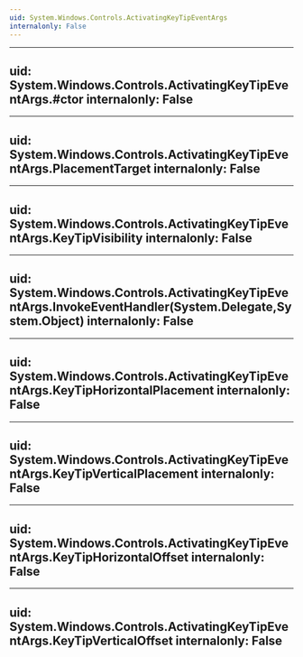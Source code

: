 ```yaml
---
uid: System.Windows.Controls.ActivatingKeyTipEventArgs
internalonly: False
---
```


---
uid: System.Windows.Controls.ActivatingKeyTipEventArgs.#ctor
internalonly: False
---

---
uid: System.Windows.Controls.ActivatingKeyTipEventArgs.PlacementTarget
internalonly: False
---

---
uid: System.Windows.Controls.ActivatingKeyTipEventArgs.KeyTipVisibility
internalonly: False
---

---
uid: System.Windows.Controls.ActivatingKeyTipEventArgs.InvokeEventHandler(System.Delegate,System.Object)
internalonly: False
---

---
uid: System.Windows.Controls.ActivatingKeyTipEventArgs.KeyTipHorizontalPlacement
internalonly: False
---

---
uid: System.Windows.Controls.ActivatingKeyTipEventArgs.KeyTipVerticalPlacement
internalonly: False
---

---
uid: System.Windows.Controls.ActivatingKeyTipEventArgs.KeyTipHorizontalOffset
internalonly: False
---

---
uid: System.Windows.Controls.ActivatingKeyTipEventArgs.KeyTipVerticalOffset
internalonly: False
---
